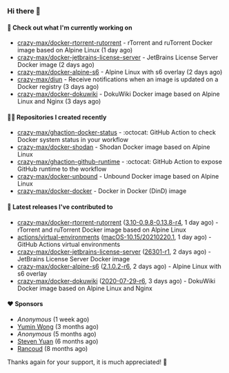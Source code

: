 ### Hi there 👋

#### 👷 Check out what I'm currently working on

- [crazy-max/docker-rtorrent-rutorrent](https://github.com/crazy-max/docker-rtorrent-rutorrent) - rTorrent and ruTorrent Docker image based on Alpine Linux (1 day ago)
- [crazy-max/docker-jetbrains-license-server](https://github.com/crazy-max/docker-jetbrains-license-server) - JetBrains License Server Docker image (2 days ago)
- [crazy-max/docker-alpine-s6](https://github.com/crazy-max/docker-alpine-s6) - Alpine Linux with s6 overlay (2 days ago)
- [crazy-max/diun](https://github.com/crazy-max/diun) - Receive notifications when an image is updated on a Docker registry (3 days ago)
- [crazy-max/docker-dokuwiki](https://github.com/crazy-max/docker-dokuwiki) - DokuWiki Docker image based on Alpine Linux and Nginx (3 days ago)

#### 👨‍💻 Repositories I created recently

- [crazy-max/ghaction-docker-status](https://github.com/crazy-max/ghaction-docker-status) - :octocat: GitHub Action to check Docker system status in your workflow
- [crazy-max/docker-shodan](https://github.com/crazy-max/docker-shodan) - Shodan Docker image based on Alpine Linux
- [crazy-max/ghaction-github-runtime](https://github.com/crazy-max/ghaction-github-runtime) - :octocat: GitHub Action to expose GitHub runtime to the workflow
- [crazy-max/docker-unbound](https://github.com/crazy-max/docker-unbound) - Unbound Docker image based on Alpine Linux
- [crazy-max/docker-docker](https://github.com/crazy-max/docker-docker) - Docker in Docker (DinD) image

#### 🚀 Latest releases I've contributed to

- [crazy-max/docker-rtorrent-rutorrent](https://github.com/crazy-max/docker-rtorrent-rutorrent) ([3.10-0.9.8-0.13.8-r4](https://github.com/crazy-max/docker-rtorrent-rutorrent/releases/tag/3.10-0.9.8-0.13.8-r4), 1 day ago) - rTorrent and ruTorrent Docker image based on Alpine Linux
- [actions/virtual-environments](https://github.com/actions/virtual-environments) ([macOS-10.15/20210220.1](https://github.com/actions/virtual-environments/releases/tag/macOS-10.15%2F20210220.1), 1 day ago) - GitHub Actions virtual environments
- [crazy-max/docker-jetbrains-license-server](https://github.com/crazy-max/docker-jetbrains-license-server) ([26301-r1](https://github.com/crazy-max/docker-jetbrains-license-server/releases/tag/26301-r1), 2 days ago) - JetBrains License Server Docker image
- [crazy-max/docker-alpine-s6](https://github.com/crazy-max/docker-alpine-s6) ([2.1.0.2-r6](https://github.com/crazy-max/docker-alpine-s6/releases/tag/2.1.0.2-r6), 2 days ago) - Alpine Linux with s6 overlay
- [crazy-max/docker-dokuwiki](https://github.com/crazy-max/docker-dokuwiki) ([2020-07-29-r6](https://github.com/crazy-max/docker-dokuwiki/releases/tag/2020-07-29-r6), 3 days ago) - DokuWiki Docker image based on Alpine Linux and Nginx

#### ❤️ Sponsors
- _Anonymous_ (1 week ago)
- [Yumin Wong](https://github.com/itsbagpack) (3 months ago)
- _Anonymous_ (5 months ago)
- [Steven Yuan](https://github.com/syuan100) (6 months ago)
- [Rancoud](https://github.com/rancoud) (8 months ago)

Thanks again for your support, it is much appreciated! 🙏
